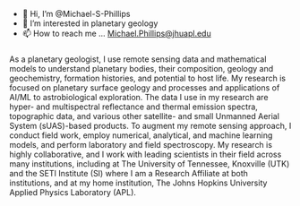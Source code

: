 - 👋 Hi, I’m @Michael-S-Phillips
- 👀 I’m interested in planetary geology
- 📫 How to reach me ... Michael.Phillips@jhuapl.edu

###
As a planetary geologist, I use remote sensing data and mathematical models to understand planetary bodies, their composition, geology and geochemistry, formation histories, and potential to host life. My research is focused on planetary surface geology and processes and applications of AI/ML to astrobiological exploration. The data I use in my research are hyper- and multispectral reflectance and thermal emission spectra, topographic data, and various other satellite- and small Unmanned Aerial System (sUAS)-based products. To augment my remote sensing approach, I conduct field work, employ numerical, analytical, and machine learning models, and perform laboratory and field spectroscopy. My research is highly collaborative, and I work with leading scientists in their field across many institutions, including at The University of Tennessee, Knoxville (UTK) and the SETI Institute (SI) where I am a Research Affiliate at both institutions, and at my home institution, The Johns Hopkins University Applied Physics Laboratory (APL).
